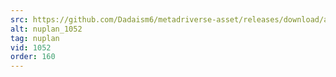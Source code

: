 ```yaml
---
src: https://github.com/Dadaism6/metadriverse-asset/releases/download/assetsv1.0.4/nuplan_1052.mp4
alt: nuplan_1052
tag: nuplan
vid: 1052
order: 160
---
```


